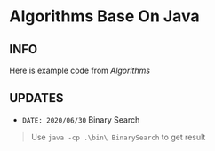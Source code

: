 # Algorithms Base On Java

## INFO

Here is example code from *Algorithms*

## UPDATES

- `DATE: 2020/06/30` Binary Search

> Use `java -cp .\bin\ BinarySearch` to get result

